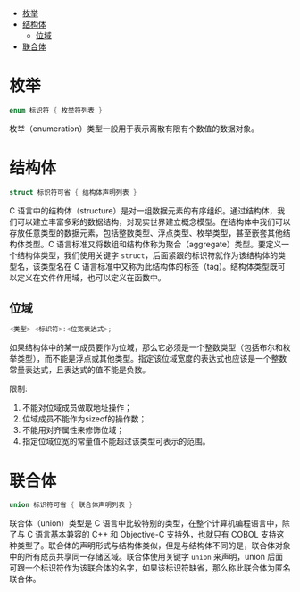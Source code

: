 <!-- TOC -->

- [枚举](#枚举)
- [结构体](#结构体)
    - [位域](#位域)
- [联合体](#联合体)

<!-- /TOC -->

# 枚举

```c
enum 标识符 { 枚举符列表 }
```

枚举（enumeration）类型一般用于表示离散有限有个数值的数据对象。

# 结构体

```c
struct 标识符可省 { 结构体声明列表 }
```

C 语言中的结构体（structure）是对一组数据元素的有序组织。通过结构体，我们可以建立丰富多彩的数据结构，对现实世界建立概念模型。在结构体中我们可以存放任意类型的数据元素，包括整数类型、浮点类型、枚举类型，甚至嵌套其他结构体类型。C 语言标准又将数组和结构体称为聚合（aggregate）类型。要定义一个结构体类型，我们使用关键字 `struct`，后面紧跟的标识符就作为该结构体的类型名，该类型名在 C 语言标准中又称为此结构体的标签（tag）。结构体类型既可以定义在文件作用域，也可以定义在函数中。

## 位域

```c
<类型> <标识符>:<位宽表达式>;
```

如果结构体中的某一成员要作为位域，那么它必须是一个整数类型（包括布尔和枚举类型），而不能是浮点或其他类型。指定该位域宽度的表达式也应该是一个整数常量表达式，且表达式的值不能是负数。

限制: 
1. 不能对位域成员做取地址操作；
2. 位域成员不能作为sizeof的操作数；
3. 不能用对齐属性来修饰位域；
4. 指定位域位宽的常量值不能超过该类型可表示的范围。

# 联合体

```c
union 标识符可省 { 联合体声明列表 }
```

联合体（union）类型是 C 语言中比较特别的类型，在整个计算机编程语言中，除了与 C 语言基本兼容的 C++ 和 Objective-C 支持外，也就只有 COBOL 支持这种类型了。联合体的声明形式与结构体类似，但是与结构体不同的是，联合体对象中的所有成员共享同一存储区域。联合体使用关键字 `union` 来声明，union 后面可跟一个标识符作为该联合体的名字，如果该标识符缺省，那么称此联合体为匿名联合体。


